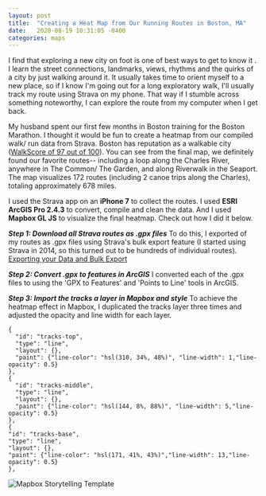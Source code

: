 ```yaml
---
layout: post
title:  "Creating a Heat Map from Our Running Routes in Boston, MA"
date:   2020-08-19 10:31:05 -0400
categories: maps
---
```

I find that exploring a new city on foot is one of best ways to get to know it . I learn the street connections, landmarks, views, rhythms and the quirks of a city by just walking around it. It usually takes time to orient myself to a new place, so if I know I'm going out for a long exploratory walk, I'll usually track my route using Strava on my phone. That way if I stumble across something noteworthy, I can explore the route from my computer when I get back.

My husband spent our first few months in Boston training for the Boston Marathon. I thought it would be fun to create a heatmap from our compiled walk/ run data from Strava. Boston has reputation as a walkable city ([WalkScore of 97 out of 100][walkscore]). You can see from the final map, we definitely found our favorite routes-- including a loop along the Charles River, anywhere in The Common/ The Garden, and along Riverwalk in the Seaport. The map visualizes 172 routes (including 2 canoe trips along the Charles), totaling approximately 678 miles.

I used the Strava app on an **iPhone 7** to collect the routes. I used **ESRI ArcGIS Pro 2.4.3** to convert, compile and clean the data. And I used **Mapbox GL JS** to visualize the final heatmap. Check out how I did it below.


**_Step 1: Download all Strava routes as .gpx files_**
To do this, I exported of my routes as .gpx files using Strava's bulk export feature (I started using Strava in 2014, so this turned out to be hundreds of individual routes). [Exporting your Data and Bulk Export][strava-export]

**_Step 2: Convert .gpx to features in ArcGIS_**
I converted each of the .gpx files to using the 'GPX to Features' and 'Points to Line' tools in ArcGIS.


**_Step 3: Import the tracks a layer in Mapbox and style_**
To achieve the heatmap effect in Mapbox, I duplicated the tracks layer three times and adjusted the opacity and line width for each layer.

  ```
{
    "id": "tracks-top",
    "type": "line",
    "layout": {},
    "paint": {"line-color": "hsl(310, 34%, 48%)", "line-width": 1,"line-opacity": 0.5}
},  
{
    "id": "tracks-middle",
    "type": "line",
    "layout": {},
    "paint": {"line-color": "hsl(144, 8%, 88%)", "line-width": 5,"line-opacity": 0.5}
},
{
  "id": "tracks-base",
  "type": "line",
  "layout": {},
  "paint": {"line-color": "hsl(171, 41%, 43%)","line-width": 13,"line-opacity": 0.5}
},

```

![Mapbox Storytelling Template](https://github.com/ORRYANB/ORRYANB.github.io/blob/master/_posts/assets/park_storytelling.gif?raw=true "Mapbox Storytelling")

[walkscore]: https://www.walkscore.com/score/boston-ma
[strava-export]: https://support.strava.com/hc/en-us/articles/216918437-Exporting-your-Data-and-Bulk-Export
